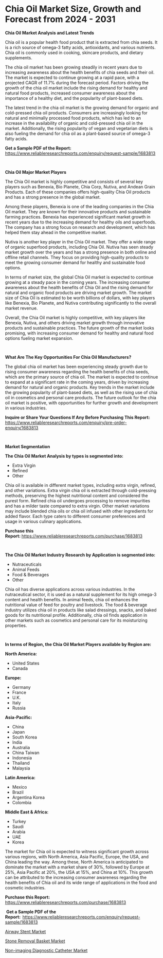 <p><h1>Chia Oil Market Size, Growth and Forecast from 2024 - 2031</h1></p><p><strong>Chia Oil Market Analysis and Latest Trends</strong></p>
<p><p>Chia oil is a popular health food product that is extracted from chia seeds. It is a rich source of omega-3 fatty acids, antioxidants, and various nutrients. Chia oil is commonly used in cooking, skincare products, and dietary supplements.</p><p>The chia oil market has been growing steadily in recent years due to increasing awareness about the health benefits of chia seeds and their oil. The market is expected to continue growing at a rapid pace, with a projected CAGR of 11.7% during the forecast period. Factors driving the growth of the chia oil market include the rising demand for healthy and natural food products, increased consumer awareness about the importance of a healthy diet, and the popularity of plant-based diets.</p><p>The latest trend in the chia oil market is the growing demand for organic and cold-pressed chia oil products. Consumers are increasingly looking for natural and minimally processed food products, which has led to an increase in the availability of organic and cold-pressed chia oil in the market. Additionally, the rising popularity of vegan and vegetarian diets is also fueling the demand for chia oil as a plant-based source of omega-3 fatty acids.</p></p>
<p><strong>Get a Sample PDF of the Report:&nbsp;</strong> <a href="https://www.reliableresearchreports.com/enquiry/request-sample/1683813">https://www.reliableresearchreports.com/enquiry/request-sample/1683813</a></p>
<p>&nbsp;</p>
<p><strong>Chia Oil Major Market Players</strong></p>
<p><p>The Chia Oil market is highly competitive and consists of several key players such as Benexia, Bio Planete, Chia Corp, Nutiva, and Andean Grain Products. Each of these companies offers high-quality Chia Oil products and has a strong presence in the global market.</p><p>Among these players, Benexia is one of the leading companies in the Chia Oil market. They are known for their innovative products and sustainable farming practices. Benexia has experienced significant market growth in recent years due to the increasing demand for healthy oils and superfoods. The company has a strong focus on research and development, which has helped them stay ahead in the competitive market.</p><p>Nutiva is another key player in the Chia Oil market. They offer a wide range of organic superfood products, including Chia Oil. Nutiva has seen steady market growth over the years and has a strong presence in both online and offline retail channels. They focus on providing high-quality products to meet the growing consumer demand for healthy and sustainable food options.</p><p>In terms of market size, the global Chia Oil market is expected to continue growing at a steady pace in the coming years. The increasing consumer awareness about the health benefits of Chia Oil and the rising demand for natural and organic food products are driving market growth. The market size of Chia Oil is estimated to be worth billions of dollars, with key players like Benexia, Bio Planete, and Nutiva contributing significantly to the overall market revenue.</p><p>Overall, the Chia Oil market is highly competitive, with key players like Benexia, Nutiva, and others driving market growth through innovative products and sustainable practices. The future growth of the market looks promising, with increasing consumer demand for healthy and natural food options fueling market expansion.</p></p>
<p>&nbsp;</p>
<p><strong>What Are The Key Opportunities For Chia Oil Manufacturers?</strong></p>
<p><p>The global chia oil market has been experiencing steady growth due to rising consumer awareness regarding the health benefits of chia seeds, which are the primary source of chia oil. The market is expected to continue to expand at a significant rate in the coming years, driven by increasing demand for natural and organic products. Key trends in the market include the growing popularity of plant-based diets, as well as the rising use of chia oil in cosmetics and personal care products. The future outlook for the chia oil market is positive, with opportunities for further growth and development in various industries.</p></p>
<p><strong>Inquire or Share Your Questions If Any Before Purchasing This Report:</strong> <a href="https://www.reliableresearchreports.com/enquiry/pre-order-enquiry/1683813">https://www.reliableresearchreports.com/enquiry/pre-order-enquiry/1683813</a></p>
<p>&nbsp;</p>
<p><strong>Market Segmentation</strong></p>
<p><strong>The Chia Oil Market Analysis by types is segmented into:</strong></p>
<p><ul><li>Extra Virgin</li><li>Refined</li><li>Other</li></ul></p>
<p><p>Chia oil is available in different market types, including extra virgin, refined, and other variations. Extra virgin chia oil is extracted through cold-pressing methods, preserving the highest nutritional content and considered the purest form. Refined chia oil undergoes processing to remove impurities and has a milder taste compared to extra virgin. Other market variations may include blended chia oils or chia oil infused with other ingredients for added flavor. Each type caters to different consumer preferences and usage in various culinary applications.</p></p>
<p><strong>Purchase this Report:&nbsp;</strong><a href="https://www.reliableresearchreports.com/purchase/1683813">https://www.reliableresearchreports.com/purchase/1683813</a></p>
<p>&nbsp;</p>
<p><strong>The Chia Oil Market Industry Research by Application is segmented into:</strong></p>
<p><ul><li>Nutraceuticals</li><li>Animal Feeds</li><li>Food & Beverages</li><li>Other</li></ul></p>
<p><p>Chia oil has diverse applications across various industries. In the nutraceutical sector, it is used as a natural supplement for its high omega-3 content and health benefits. In animal feeds, chia oil enhances the nutritional value of feed for poultry and livestock. The food & beverage industry utilizes chia oil in products like salad dressings, snacks, and baked goods for its nutritional profile. Additionally, chia oil finds application in other markets such as cosmetics and personal care for its moisturizing properties.</p></p>
<p>&nbsp;</p>
<p><strong>In terms of Region, the Chia Oil Market Players available by Region are:</strong></p>
<p>
    <p> <strong> North America: </strong>
        <ul>
            <li>United States</li>
            <li>Canada</li>
        </ul>
        </p> 
    <p> <strong> Europe: </strong>
        <ul>
            <li>Germany</li>
            <li>France</li>
            <li>U.K.</li>
            <li>Italy</li>
            <li>Russia</li>
        </ul>
        </p> 
    <p> <strong> Asia-Pacific: </strong>
        <ul>
            <li>China</li>
            <li>Japan</li>
            <li>South Korea</li>
            <li>India</li>
            <li>Australia</li>
            <li>China Taiwan</li>
            <li>Indonesia</li>
            <li>Thailand</li>
            <li>Malaysia</li>
        </ul>
        </p> 
    <p> <strong> Latin America: </strong>
        <ul>
            <li>Mexico</li>
            <li>Brazil</li>
            <li>Argentina Korea</li>
            <li>Colombia</li>
        </ul>
        </p> 
    <p> <strong> Middle East & Africa: </strong>
        <ul>
            <li>Turkey</li>
            <li>Saudi</li>
            <li>Arabia</li>
            <li>UAE</li>
            <li>Korea</li>
        </ul>
    </p>
    </p>
<p><p>The market for Chia oil is expected to witness significant growth across various regions, with North America, Asia Pacific, Europe, the USA, and China leading the way. Among these, North America is anticipated to dominate the market with a market share of 30%, followed by Europe at 25%, Asia Pacific at 20%, the USA at 15%, and China at 10%. This growth can be attributed to the increasing consumer awareness regarding the health benefits of Chia oil and its wide range of applications in the food and cosmetic industries.</p></p>
<p><strong>Purchase this Report: </strong><a href="https://www.reliableresearchreports.com/purchase/1683813">https://www.reliableresearchreports.com/purchase/1683813</a></p>
<p>&nbsp;<strong>Get a Sample PDF of the Report:&nbsp;&nbsp;</strong><a href="https://www.reliableresearchreports.com/enquiry/request-sample/1683813">https://www.reliableresearchreports.com/enquiry/request-sample/1683813</a></p>
<p><strong></strong></p>
<p><p><a href="https://view.publitas.com/reportprime-1/airway-stent-market-insights-market-players-and-forecast-till-2030/">Airway Stent Market</a></p><p><a href="https://view.publitas.com/reportprime-1/stone-removal-basket-market-size-global-industry-overview-market-segmentation-and-forecast-2023-to-2030/">Stone Removal Basket Market</a></p><p><a href="https://view.publitas.com/reportprime-1/non-imaging-diagnostic-catheter-market-a-comprehensive-report-of-its-market-share-growth-trends-2023-2030/">Non-imaging Diagnostic Catheter Market</a></p></p>